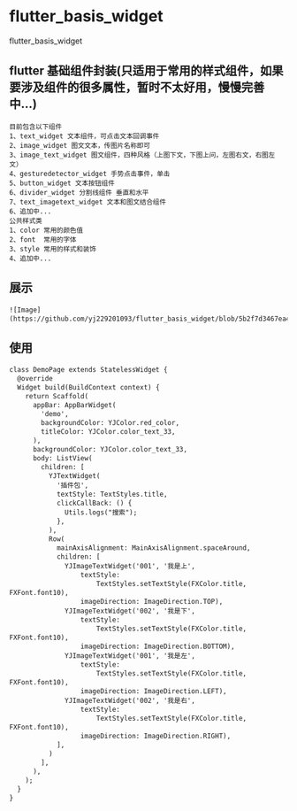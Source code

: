 # flutter_basis_widget

flutter_basis_widget

## flutter 基础组件封装(只适用于常用的样式组件，如果要涉及组件的很多属性，暂时不太好用，慢慢完善中...)
    目前包含以下组件
    1、text_widget 文本组件，可点击文本回调事件
    2、image_widget 图文文本，传图片名称即可
    3、image_text_widget 图文组件，四种风格（上图下文，下图上问，左图右文，右图左文）
    4、gesturedetector_widget 手势点击事件，单击
    5、button_widget 文本按钮组件
    6、divider_widget 分割线组件 垂直和水平
    7、text_imagetext_widget 文本和图文结合组件
    6、追加中...
    公共样式类
    1、color 常用的颜色值
    2、font  常用的字体
    3、style 常用的样式和装饰
    4、追加中...

## 展示
    ![Image](https://github.com/yj229201093/flutter_basis_widget/blob/5b2f7d3467ea429328ad055c9557dc79edf10d64/WechatIMG57.png)

## 使用
    class DemoPage extends StatelessWidget {
      @override
      Widget build(BuildContext context) {
        return Scaffold(
          appBar: AppBarWidget(
            'demo',
            backgroundColor: YJColor.red_color,
            titleColor: YJColor.color_text_33,
          ),
          backgroundColor: YJColor.color_text_33,
          body: ListView(
            children: [
              YJTextWidget(
                '插件包',
                textStyle: TextStyles.title,
                clickCallBack: () {
                  Utils.logs("搜索");
                },
              ),
              Row(
                mainAxisAlignment: MainAxisAlignment.spaceAround,
                children: [
                  YJImageTextWidget('001', '我是上',
                      textStyle:
                          TextStyles.setTextStyle(FXColor.title, FXFont.font10),
                      imageDirection: ImageDirection.TOP),
                  YJImageTextWidget('002', '我是下',
                      textStyle:
                          TextStyles.setTextStyle(FXColor.title, FXFont.font10),
                      imageDirection: ImageDirection.BOTTOM),
                  YJImageTextWidget('001', '我是左',
                      textStyle:
                          TextStyles.setTextStyle(FXColor.title, FXFont.font10),
                      imageDirection: ImageDirection.LEFT),
                  YJImageTextWidget('002', '我是右',
                      textStyle:
                          TextStyles.setTextStyle(FXColor.title, FXFont.font10),
                      imageDirection: ImageDirection.RIGHT),
                ],
              )
            ],
          ),
        );
      }
    }



